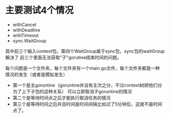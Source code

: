 # 主要测试4个情况
- withCancel
- withDeadline
- withTimeout
- sync.WaitGroup

其中前三个输入context包，第四个WaitGroup属于sync包，sync包的waitGroup解决了
前三个里面无法获取"子"gorutine结束时间的问题。

每个问题是一个文件夹，每个文件夹有一个main.go文件，每个文件夹都是一种
情况的发生（或者是模拟发生）

- 第一个是主goruntine（goruntine并没有主次之分，不过context树把他们分为了上下子包的这种关系）
可以立即取消子goruntine的情况
- 第二个是等待时间点之后才能执行取消任务的情况
- 第三个是等待时间之后并且时间是时间间隔比如过了5分钟后，这就不是时间点了。